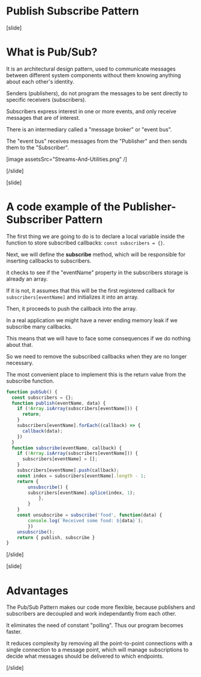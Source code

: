 # Publish Subscribe Pattern

[slide]

# What is Pub/Sub?

It is an architectural design pattern, used to communicate messages between different system components without them knowing anything about each other's identity.

Senders (publishers), do not program the messages to be sent directly to specific receivers (subscribers).

Subscribers express interest in one or more events, and only receive messages that are of interest.

There is an intermediary called a "message broker" or "event bus".

The "event bus" receives messages from the "Publisher" and then sends them to the "Subscriber".

[image assetsSrc="Streams-And-Utilities.png" /]

[/slide]

[slide]

# A code example of the Publisher-Subscriber Pattern

The first thing we are going to do is to declare a local variable inside the function to store subscribed callbacks: `const subscribers = {}`.

Next, we will define the **subscribe** method, which will be responsible for inserting callbacks to subscribers.

it checks to see if the "eventName" property in the subscribers storage is already an array. 

If it is not, it assumes that this will be the first registered callback for `subscribers[eventName]` and initializes it into an array. 

Then, it proceeds to push the callback into the array.

In a real application we might have a never ending memory leak if we subscribe many callbacks.

This means that we will have to face some consequences if we do nothing about that.

So we need to remove the subscribed callbacks when they are no longer necessary. 

The most convenient place to implement this is the return value from the subscribe function.

```js
function pubSub() {
  const subscribers = {};
  function publish(eventName, data) {
    if (!Array.isArray(subscribers[eventName])) {
      return;
    }
    subscribers[eventName].forEach((callback) => {
      callback(data);
    })
  }
  function subscribe(eventName, callback) {
    if (!Array.isArray(subscribers[eventName])) {
      subscribers[eventName] = [];
    }
    subscribers[eventName].push(callback);
    const index = subscribers[eventName].length - 1;
    return {
        unsubscribe() {
        subscribers[eventName].splice(index, 1);
            },
        }
    }
    const unsubscribe = subscribe('food', function(data) {
        console.log(`Received some food: ${data}`);
        })
    unsubscribe();
    return { publish, subscribe }
}
```

[/slide]

[slide]

# Advantages

The Pub/Sub Pattern makes our code more flexible, because publishers and subscribers are decoupled and work independantly from each other.

It eliminates the need of constant "polling". Thus our program becomes faster.

It reduces complexity by removing all the point-to-point connections with a single connection to a message point, which will manage subscriptions to decide what messages should be delivered to which endpoints.

[/slide]